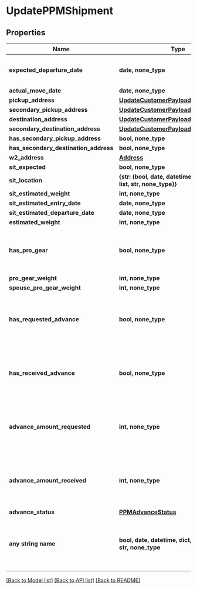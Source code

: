 # UpdatePPMShipment


## Properties
Name | Type | Description | Notes
------------ | ------------- | ------------- | -------------
**expected_departure_date** | **date, none_type** | Date the customer expects to move.  | [optional] 
**actual_move_date** | **date, none_type** |  | [optional] 
**pickup_address** | [**UpdateCustomerPayloadCurrentAddress**](UpdateCustomerPayloadCurrentAddress.md) |  | [optional] 
**secondary_pickup_address** | [**UpdateCustomerPayloadCurrentAddress**](UpdateCustomerPayloadCurrentAddress.md) |  | [optional] 
**destination_address** | [**UpdateCustomerPayloadCurrentAddress**](UpdateCustomerPayloadCurrentAddress.md) |  | [optional] 
**secondary_destination_address** | [**UpdateCustomerPayloadCurrentAddress**](UpdateCustomerPayloadCurrentAddress.md) |  | [optional] 
**has_secondary_pickup_address** | **bool, none_type** |  | [optional] 
**has_secondary_destination_address** | **bool, none_type** |  | [optional] 
**w2_address** | [**Address**](Address.md) |  | [optional] 
**sit_expected** | **bool, none_type** |  | [optional] 
**sit_location** | **{str: (bool, date, datetime, dict, float, int, list, str, none_type)}** |  | [optional] 
**sit_estimated_weight** | **int, none_type** |  | [optional] 
**sit_estimated_entry_date** | **date, none_type** |  | [optional] 
**sit_estimated_departure_date** | **date, none_type** |  | [optional] 
**estimated_weight** | **int, none_type** |  | [optional] 
**has_pro_gear** | **bool, none_type** | Indicates whether PPM shipment has pro gear.  | [optional] 
**pro_gear_weight** | **int, none_type** |  | [optional] 
**spouse_pro_gear_weight** | **int, none_type** |  | [optional] 
**has_requested_advance** | **bool, none_type** | Indicates whether an advance has been requested for the PPM shipment.  | [optional] 
**has_received_advance** | **bool, none_type** | Indicates whether an advance was received for the PPM shipment.  | [optional] 
**advance_amount_requested** | **int, none_type** | The amount request for an advance, or null if no advance is requested  | [optional] 
**advance_amount_received** | **int, none_type** | The amount received for an advance, or null if no advance is received  | [optional] 
**advance_status** | [**PPMAdvanceStatus**](PPMAdvanceStatus.md) |  | [optional] 
**any string name** | **bool, date, datetime, dict, float, int, list, str, none_type** | any string name can be used but the value must be the correct type | [optional]

[[Back to Model list]](../README.md#documentation-for-models) [[Back to API list]](../README.md#documentation-for-api-endpoints) [[Back to README]](../README.md)


